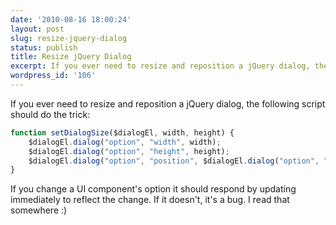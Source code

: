 ```yaml
---
date: '2010-08-16 18:00:24'
layout: post
slug: resize-jquery-dialog
status: publish
title: Resize jQuery Dialog
excerpt: If you ever need to resize and reposition a jQuery dialog, the following script should do the trick...
wordpress_id: '106'
---
```


If you ever need to resize and reposition a jQuery dialog, the following script should do the trick:

```javascript
function setDialogSize($dialogEl, width, height) {
	$dialogEl.dialog("option", "width", width);
	$dialogEl.dialog("option", "height", height);
	$dialogEl.dialog("option", "position", $dialogEl.dialog("option", "position"));
}
```

If you change a UI component's option it should respond by updating immediately to reflect the change.  If it doesn't, it's a bug.  I read that somewhere :)
